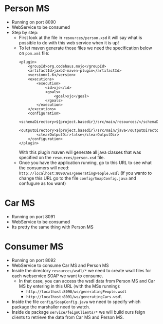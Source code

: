 # Person MS
* Running on port 8090
* WebService to be consumed
* Step by step:
    * First look at the file in `resources/person.xsd` it will say what is possible to do with this web service when it is up!
    * To let maven generate those files we need the specification below on `pom.xml` file:
      ```
      <plugin>
          <groupId>org.codehaus.mojo</groupId>
          <artifactId>jaxb2-maven-plugin</artifactId>
          <version>1.6</version>
          <executions>
              <execution>
                  <id>xjc</id>
                  <goals>
                      <goal>xjc</goal>
                  </goals>
              </execution>
          </executions>
          <configuration>
              <schemaDirectory>${project.basedir}/src/main/resources/</schemaDirectory>
              <outputDirectory>${project.basedir}/src/main/java</outputDirectory>
              <clearOutputDir>false</clearOutputDir>
          </configuration>
      </plugin>
      ```
      With this plugin maven will generate all java classes that was specified on the `resources/person.xsd` file.
    * Once you have the application running, go to this URL to see what the consumers will need: `http://localhost:8090/ws/generatingPeople.wsdl`
      (if you wanto to change this URL go to the file `config/SoapConfig.java` and confugure as tou want)

# Car MS
* Running on port 8091
* WebService to be consumed
* Its pretty the same thing with Person MS

# Consumer MS
* Running on port 8092
* WebService to consume Car MS and Person MS
* Inside the directory `resources/wsdl/*` we need to create wsdl files for each webservice SOAP we want to consume.
  * In that case, you can access the wsdl data from Person MS and Car MS by entering in this URL (with the MSs running):
    * `http://localhost:8090/ws/generatingPeople.wsdl`
    * `http://localhost:8091/ws/generatingCars.wsdl`
* Inside the file `config/SoapConfig.java` we need to specify which package the marshaller need to watch.
* Inside de package `service/feignClients/*` we will build ours feign clients to retrieve the data from Car MS and Person MS.

